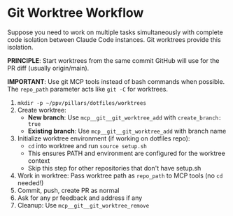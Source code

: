 # Git Worktree Workflow

Suppose you need to work on multiple tasks simultaneously with complete code isolation between Claude Code instances. Git worktrees provide this isolation.

**PRINCIPLE**: Start worktrees from the same commit GitHub will use for the PR diff (usually origin/main).

**IMPORTANT**: Use git MCP tools instead of bash commands when possible. The `repo_path` parameter acts like `git -C` for worktrees.

1. `mkdir -p ~/ppv/pillars/dotfiles/worktrees`
2. Create worktree:
   - **New branch**: Use `mcp__git__git_worktree_add` with `create_branch: true`
   - **Existing branch**: Use `mcp__git__git_worktree_add` with branch name
3. Initialize worktree environment (if working on dotfiles repo): 
   - `cd` into worktree and run `source setup.sh`
   - This ensures PATH and environment are configured for the worktree context
   - Skip this step for other repositories that don't have setup.sh
4. Work in worktree: Pass worktree path as `repo_path` to MCP tools (no `cd` needed!)
5. Commit, push, create PR as normal
6. Ask for any pr feedback and address if any
7. Cleanup: Use `mcp__git__git_worktree_remove`
